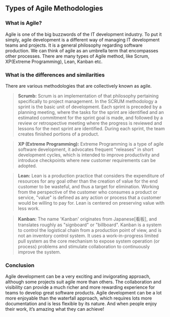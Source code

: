 ## Types of Agile Methodologies

### What is Agile?
Agile is one of the big buzzwords of the IT development industry.
To put it simply, agile development is a different way of managing IT development teams and projects. It is a general philosophy regarding software production. We can think of agile as an umbrella term that encompasses other processes.
There are many types of Agile method, like Scrum, XP(Extreme Programming), Lean, Kanban etc.

### What is the differences and similarities
There are various methodologies that are collectively known as agile.
> **Scrumb:**
Scrum is an implementation of that philosophy pertaining specifically to project management. In the SCRUM methodology a sprint is the basic unit of development. Each sprint is preceded by a planning meeting, where the tasks for the sprint are identified and an estimated commitment for the sprint goal is made, and followed by a review or retrospective meeting where the progress is reviewed and lessons for the next sprint are identified. During each sprint, the team creates finished portions of a product.

> **XP (Extreme Programming):**
Extreme Programming is a type of agile software development, it advocates frequent "releases" in short development cycles, which is intended to improve productivity and introduce checkpoints where new customer requirements can be adopted.

> **Lean:**
Lean is a production practice that considers the expenditure of resources for any goal other than the creation of value for the end customer to be wasteful, and thus a target for elimination. Working from the perspective of the customer who consumes a product or service, "value" is defined as any action or process that a customer would be willing to pay for. Lean is centered on preserving value with less work.

> **Kanban:**
The name 'Kanban' originates from Japanese[看板], and translates roughly as "signboard" or "billboard". Kanban is a system to control the logistical chain from a production point of view, and is not an inventory control system. It uses a work-in-progress limited pull system as the core mechanism to expose system operation (or process) problems and stimulate collaboration to continuously improve the system.

### Conclusion
Agile development can be a very exciting and invigorating approach, although some projects suit agile more than others.  The collaboration and visibility can provide a much richer and more rewarding experience for teams to develop great software products. Agile development can be a lot more enjoyable than the waterfall approach, which requires lots more documentation and is less flexible by its nature. And when people enjoy their work, it’s amazing what they can achieve!
